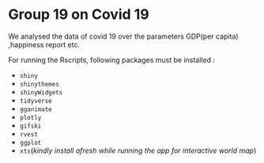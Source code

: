 # Group 19 on Covid 19 

We analysed the data of covid 19 over the parameters GDP(per capita) ,happiness report etc.

For running the Rscripts, following packages must be installed :
- `shiny`
- `shinythemes`
- `shinyWidgets`
- `tidyverse`
- `gganimate`
- `plotly`
- `gifski`
- `rvest`
- `ggplot`
- `xts`(*kindly install afresh while running the app for interactive world map*)
